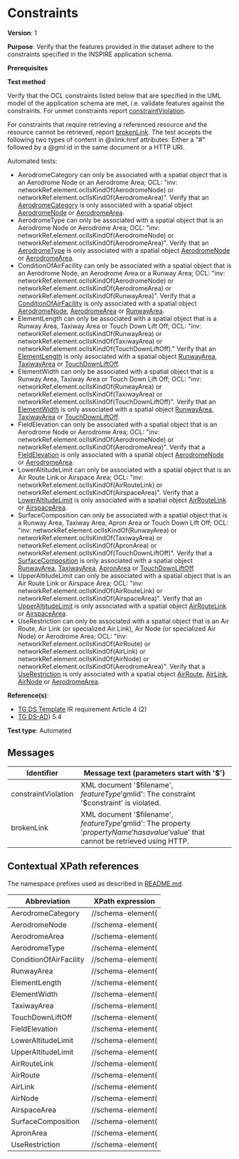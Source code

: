 # Constraints

**Version**: 1

**Purpose**: Verify that the features provided in the dataset adhere to the constraints specified in the INSPIRE application schema.

**Prerequisites**

**Test method**

Verify that the OCL constraints listed below that are specified in the UML model of the application schema are met, i.e. validate features against the constraints. For unmet constraints report [constraintViolation](#constraintViolation). 

For constraints that require retrieving a referenced resource and the resource cannot be retrieved, report [brokenLink](#brokenLink). The test accepts the following two types of content in @xlink:href attributes: Either a "#" followed by a @gml:id in the same document or a HTTP URI.

Automated tests:

* AerodromeCategory can only be associated with a spatial object that is an Aerodrome Node or an Aerodrome Area; OCL: "inv: networkRef.element.oclIsKindOf(AerodromeNode) or networkRef.element.oclIsKindOf(AerodromeArea)". Verify that an [AerodromeCategory](#AerodromeCategory) is only associated with a spatial object [AerodromeNode](#AerodromeNode) or [AerodromeArea](#AerodromeArea).
* AerodromeType can only be associated with a spatial object that is an Aerodrome Node or Aerodrome Area; OCL: "inv: networkRef.element.oclIsKindOf(AerodromeNode) or networkRef.element.oclIsKindOf(AerodromeArea)". Verify that an [AerodromeType](#AerodromeType) is only associated with a spatial object [AerodromeNode](#AerodromeNode) or [AerodromeArea](#AerodromeArea).
* ConditionOfAirFacility can only be associated with a spatial object that is an Aerodrome Node, an Aerodrome Area or a Runway Area; OCL: "inv: networkRef.element.oclIsKindOf(AerodromeNode) or networkRef.element.oclIsKindOf(AerodromeArea) or networkRef.element.oclIsKindOf(RunwayArea)". Verify that a [ConditionOfAirFacility](#ConditionOfAirFacility) is only associated with a spatial object [AerodromeNode](#AerodromeNode), [AerodromeArea](#AerodromeArea) or [RunwayArea](#RunwayArea).
* ElementLength can only be associated with a spatial object that is a Runway Area, Taxiway Area or Touch Down Lift Off; OCL: "inv: networkRef.element.oclIsKindOf(RunwayArea) or networkRef.element.oclIsKindOf(TaxiwayArea) or networkRef.element.oclIsKindOf(TouchDownLiftOff)." Verify that an [ElementLength](#ElementLength) is only associated with a spatial object [RunwayArea](#RunwayArea), [TaxiwayArea](#TaxiwayArea) or [TouchDownLiftOff](#TouchDownLiftOff).
* ElementWidth can only be associated with a spatial object that is a Runway Area, Taxiway Area or Touch Down Lift Off; OCL: "inv: networkRef.element.oclIsKindOf(RunwayArea) or networkRef.element.oclIsKindOf(TaxiwayArea) or networkRef.element.oclIsKindOf(TouchDownLiftOff)". Verify that an [ElementWidth](#ElementWidth) is only associated with a spatial object [RunwayArea](#RunwayArea), [TaxiwayArea](#TaxiwayArea) or [TouchDownLiftOff](#TouchDownLiftOff).
* FieldElevation can only be associated with a spatial object that is an Aerodrome Node or Aerodrome Area; OCL: "inv: networkRef.element.oclIsKindOf(AerodromeNode) or networkRef.element.oclIsKindOf(AerodromeArea)". Verify that a [FieldElevation](#FieldElevation) is only associated with a spatial object [AerodromeNode](#AerodromeNode) or [AerodromeArea](#AerodromeArea).
* LowerAltitudeLimit can only be associated with a spatial object that is an Air Route Link or Airspace Area; OCL: "inv: networkRef.element.oclIsKindOf(AirRouteLink) or networkRef.element.oclIsKindOf(AirspaceArea)". Verify that a [LowerAltitudeLimit](#LowerAltitudeLimit) is only associated with a spatial object [AirRouteLink](#AirRouteLink) or [AirspaceArea](#AirspaceArea).
* SurfaceComposition can only be associated with a spatial object that is a Runway Area, Taxiway Area, Apron Area or Touch Down Lift Off; OCL: "inv: networkRef.element.oclIsKindOf(RunwayArea) or networkRef.element.oclIsKindOf(TaxiwayArea) or networkRef.element.oclIsKindOf(ApronArea) or networkRef.element.oclIsKindOf(TouchDownLiftOff)". Verify that a [SurfaceComposition](#SurfaceComposition) is only associated with a spatial object [RunwayArea](#RunwayArea), [TaxiwayArea](#TaxiwayArea), [ApronArea](#ApronArea) or [TouchDownLiftOff](#TouchDownLiftOff).
* UpperAltitudeLimit can only be associated with a spatial object that is an Air Route Link or Airspace Area; OCL: "inv: networkRef.element.oclIsKindOf(AirRouteLink) or networkRef.element.oclIsKindOf(AirspaceArea)". Verify that an [UpperAltitudeLimit](#UpperAltitudeLimit) is only associated with a spatial object [AirRouteLink](#AirRouteLink) or [AirspaceArea](#AirspaceArea).
* UseRestriction can only be associated with a spatial object that is an Air Route, Air Link (or specialized Air Link), Air Node (or specialized Air Node) or Aerodrome Area; OCL: "inv: networkRef.element.oclIsKindOf(AirRoute) or networkRef.element.oclIsKindOf(AirLink) or networkRef.element.oclIsKindOf(AirNode) or networkRef.element.oclIsKindOf(AerodromeArea)". Verify that a [UseRestriction](#UseRestriction) is only associated with a spatial object [AirRoute](#AirRoute), [AirLink](#AirLink), [AirNode](#AirNode) or [AerodromeArea](#AerodromeArea).

**Reference(s)**: 

* [TG DS Template](http://inspire.ec.europa.eu/id/ats/data-ad/3.2/ad-as/README#ref_TG_DS_tmpl) IR requirement Article 4 (2)
* [TG DS-AD](http://inspire.ec.europa.eu/id/ats/data-ad/3.2/ad-as/README#ref_TG_DS_AD)) 5.4

**Test type**: Automated

## Messages

Identifier  |  Message text (parameters start with '$')
---------------------------------------------------------- | -------------------------------------------------------------------------
constraintViolation <a name="constraintViolation"/>  |  XML document '$filename', $featureType '$gmlid': The constraint '$constraint' is violated.
brokenLink <a name="brokenLink"/>  |  XML document '$filename', $featureType '$gmlid': The property '$propertyName' has a value '$value' that cannot be retrieved using HTTP.

## Contextual XPath references

The namespace prefixes used as described in [README.md](http://inspire.ec.europa.eu/id/ats/data-ps/3.2/ps-p-as/README#namespaces).

Abbreviation                                               |  XPath expression
---------------------------------------------------------- | -------------------------------------------------------------------------
AerodromeCategory <a name="AerodromeCategory"></a> 	| 	//schema-element(
AerodromeNode <a name="AerodromeNode"></a>   | //schema-element(
AerodromeArea <a name="AerodromeArea"></a>  | //schema-element(
AerodromeType <a name="AerodromeType"></a> 	| 	//schema-element(
ConditionOfAirFacility <a name="ConditionOfAirFacility"></a> 	| 	//schema-element(
RunwayArea <a name="RunwayArea"></a> 	| 	//schema-element(
ElementLength <a name="ElementLength"></a> 	| 	//schema-element(
ElementWidth <a name="ElementWidth"></a> 	| 	//schema-element(
TaxiwayArea <a name="TaxiwayArea"></a> 	| 	//schema-element(
TouchDownLiftOff <a name="TouchDownLiftOff"></a> 	| 	//schema-element(
FieldElevation <a name="FieldElevation"></a> 	| 	//schema-element(
LowerAltitudeLimit <a name="LowerAltitudeLimit"></a> 	| 	//schema-element(
UpperAltitudeLimit <a name="UpperAltitudeLimit"></a> 	| 	//schema-element(
AirRouteLink <a name="AirRouteLink"></a> 	| 	//schema-element(
AirRoute <a name="AirRoute"></a> 	| 	//schema-element(
AirLink <a name="AirLink"></a> 	| 	//schema-element(
AirNode <a name="AirNode"></a> 	| 	//schema-element(
AirspaceArea <a name="AirspaceArea"></a> 	| 	//schema-element(
SurfaceComposition <a name="SurfaceComposition"></a> 	| 	//schema-element(
ApronArea <a name="ApronArea"></a> 	| 	//schema-element(
UseRestriction <a name="UseRestriction"></a> 	| 	//schema-element(
